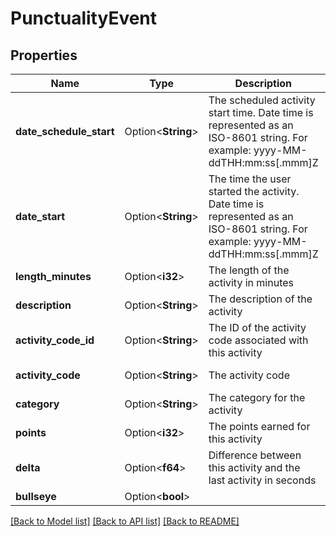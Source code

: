 # PunctualityEvent

## Properties

Name | Type | Description | Notes
------------ | ------------- | ------------- | -------------
**date_schedule_start** | Option<**String**> | The scheduled activity start time. Date time is represented as an ISO-8601 string. For example: yyyy-MM-ddTHH:mm:ss[.mmm]Z | [optional][readonly]
**date_start** | Option<**String**> | The time the user started the activity. Date time is represented as an ISO-8601 string. For example: yyyy-MM-ddTHH:mm:ss[.mmm]Z | [optional][readonly]
**length_minutes** | Option<**i32**> | The length of the activity in minutes | [optional][readonly]
**description** | Option<**String**> | The description of the activity | [optional][readonly]
**activity_code_id** | Option<**String**> | The ID of the activity code associated with this activity | [optional][readonly]
**activity_code** | Option<**String**> | The activity code | [optional][readonly]
**category** | Option<**String**> | The category for the activity | [optional][readonly]
**points** | Option<**i32**> | The points earned for this activity | [optional][readonly]
**delta** | Option<**f64**> | Difference between this activity and the last activity in seconds | [optional][readonly]
**bullseye** | Option<**bool**> |  | [optional]

[[Back to Model list]](../README.md#documentation-for-models) [[Back to API list]](../README.md#documentation-for-api-endpoints) [[Back to README]](../README.md)


